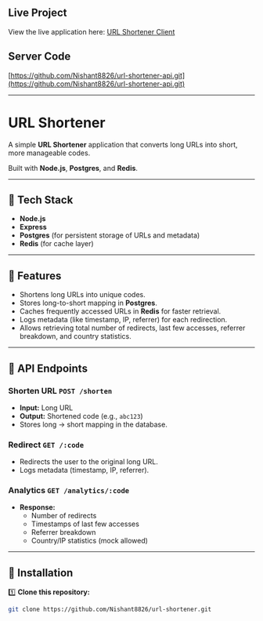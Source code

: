 ## Live Project

View the live application here: [URL Shortener Client](https://url-shortener-client-lake.vercel.app/)  

## Server Code

[https://github.com/Nishant8826/url-shortener-api.git](https://github.com/Nishant8826/url-shortener-api.git)

---

# URL Shortener

A simple **URL Shortener** application that converts long URLs into short, more manageable codes.

Built with **Node.js**, **Postgres**, and **Redis**.

---

## 🔹 Tech Stack

- **Node.js**
- **Express**
- **Postgres** (for persistent storage of URLs and metadata)
- **Redis** (for cache layer)

---

## 🔹 Features

- Shortens long URLs into unique codes.
- Stores long-to-short mapping in **Postgres**.
- Caches frequently accessed URLs in **Redis** for faster retrieval.
- Logs metadata (like timestamp, IP, referrer) for each redirection.
- Allows retrieving total number of redirects, last few accesses, referrer breakdown, and country statistics.

---

## 🔹 API Endpoints

### Shorten URL `POST /shorten`
- **Input:** Long URL
- **Output:** Shortened code (e.g., `abc123`)
- Stores long → short mapping in the database.

### Redirect `GET /:code`
- Redirects the user to the original long URL.
- Logs metadata (timestamp, IP, referrer).

### Analytics `GET /analytics/:code`
- **Response:**
  - Number of redirects
  - Timestamps of last few accesses
  - Referrer breakdown
  - Country/IP statistics (mock allowed)

---

## 🔹 Installation

1️⃣ **Clone this repository:**

```bash
git clone https://github.com/Nishant8826/url-shortener.git
